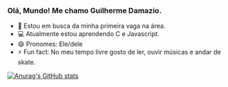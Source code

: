 ### Olá, Mundo! Me chamo Guilherme Damazio.




- 🤠 Estou em busca da minha primeira vaga na área.
- 💻 Atualmente estou aprendendo C e Javascript.
- 😄 Pronomes: Ele/dele 
- ⚡ Fun fact: No meu tempo livre gosto de ler, ouvir músicas e andar de skate.

[![Anurag's GitHub stats](https://github-readme-stats.vercel.app/api?username=GuilhermeDamazio)](https://github.com/GuilhermeDamazio/github-readme-stats)

